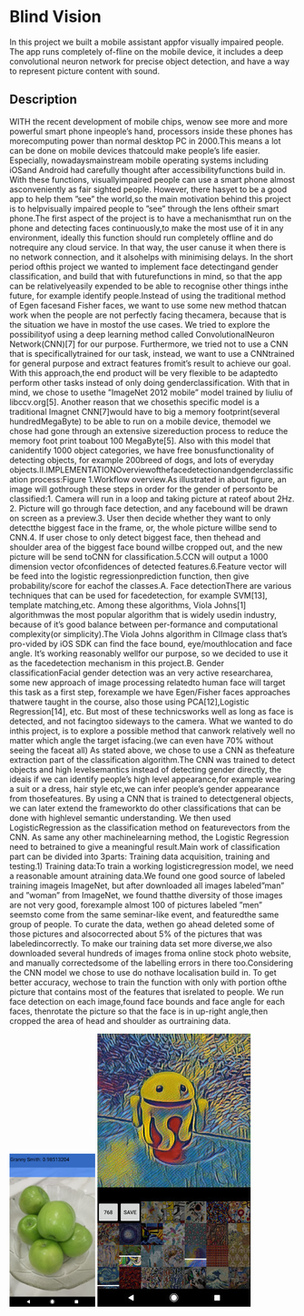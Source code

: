 # Blind Vision

In this project we built a mobile assistant appfor visually impaired people. The app runs completely of-fline on the mobile device, it includes a deep convolutional neuron  network  for  precise object detection,  and  have  a  way  to represent  picture  content  with  sound.

## Description

WITH the recent  development  of  mobile  chips,  wenow see more and more powerful smart phone inpeople’s hand, processors inside these phones has morecomputing  power  than  normal  desktop  PC  in  2000.This  means  a  lot  can  be  done  on  mobile  devices  thatcould  make  people’s  life  easier.  Especially,  nowadaysmainstream  mobile  operating  systems  including  iOSand  Android  had  carefully  thought  after  accessibilityfunctions   build   in.   With   these   functions,   visuallyimpaired   people   can   use   a   smart   phone   almost   asconveniently as fair sighted people. However, there hasyet  to  be  a  good  app  to  help  them  ”see”  the  world,so  the  main  motivation  behind  this  project  is  to  helpvisually  impaired  people  to  ”see”  through  the  lens  oftheir smart phone.The first aspect of the project is to have a mechanismthat run on the phone and detecting faces continuously,to make the most use of it in any environment, ideally this  function  should  run  completely  offline  and  do  notrequire  any  cloud  service.  In  that  way,  the  user  canuse it when there is no network connection, and it alsohelps  with  minimising  delays.  In  the  short  period  ofthis  project  we  wanted  to  implement  face  detectingand  gender  classification,  and  build  that  with  futurefunctions  in  mind,  so  that  the  app  can  be  relativelyeasily expended to be able to recognise other things inthe future, for example identify people.Instead of using the traditional method of Egen facesand Fisher faces, we want to use some new method thatcan work when the people are not perfectly facing thecamera,  because  that  is  the  situation  we  have  in  mostof  the  use  cases.  We  tried  to  explore  the  possibilityof  using  a  deep  learning  method  called  ConvolutionalNeuron   Network(CNN)[7]   for   our   purpose.   Furthermore,  we  tried  not  to  use  a  CNN  that  is  specificallytrained  for  our  task,  instead,  we  want  to  use  a  CNNtrained  for  general  purpose  and  extract  features  fromit’s  result  to  achieve  our  goal.  With  this  approach,the  end  product  will  be  very  flexible  to  be  adaptedto  perform  other  tasks  instead  of  only  doing  genderclassification.   With   that   in   mind,   we   chose   to   usethe   ”ImageNet   2012   mobile”   model   trained   by   liuliu   of   libccv.org[5].   Another   reason   that   we   chosethis  specific  model  is  a  traditional  Imagnet  CNN[7]would have to big a memory footprint(several hundredMegaByte)  to  be  able  to  run  on  a  mobile  device,  themodel  we  chose  had  gone  through  an  extensive  sizereduction  process  to  reduce  the  memory  foot  print  toabout 100 MegaByte[5]. Also with this model that canidentify  1000  object  categories,  we  have  free  bonusfunctionality   of   detecting   objects,   for   example   200breed of dogs, and lots of everyday objects.II.IMPLEMENTATIONOverviewofthefacedetectionandgenderclassification process:Figure  1.Workflow overview.As  illustrated  in  about  figure,  an  image  will  gothrough  these  steps  in  order  for  the  gender  of  personto be classified:1. Camera will run in a loop and taking picture at rateof about 2Hz.
2. Picture will go through face detection, and any facebound will be drawn on screen as a preview.3.  User  then  decide  whether  they  want  to  only  detectthe biggest face in the frame, or, the whole picture willbe send to CNN.4.  If  user  chose  to  only  detect  biggest  face,  then  thehead  and  shoulder  area  of  the  biggest  face  bound  willbe  cropped  out,  and  the  new  picture  will  be  send  toCNN for classification.5.CCN   will   output   a   1000   dimension   vector   ofconfidences of detected features.6.Feature vector will be feed into the logistic regressionprediction function, then give probability/score for eachof the classes.A.  Face detectionThere are various techniques that can be used for facedetection,  for  example  SVM[13],  template  matching,etc. Among these algorithms, Viola Johns[1] algorithmwas  the  most  popular  algorithm  that  is  widely  usedin  industry,  because  of  it’s  good  balance  between  per-formance and computational complexity(or simplicity).The Viola Johns algorithm in CIImage class that’s pro-vided by iOS SDK can find the face bound, eye/mouthlocation  and  face  angle.  It’s  working  reasonably  wellfor  our  purpose,  so  we  decided  to  use  it  as  the  facedetection mechanism in this project.B.  Gender classificationFacial  gender  detection  was  an  very  active  researcharea,  some  new  approach  of  image  processing  relatedto  human  face  will  target  this  task  as  a  first  step,  forexample  we  have  Egen/Fisher  faces  approaches  thatwere  taught  in  the  course,  also  those  using  PCA[12],Logistic Regression[14], etc. But most of these technicsworks  well  as  long  as  face  is  detected,  and  not  facingtoo  sideways  to  the  camera.  What  we  wanted  to  do  inthis  project,  is  to  explore  a  possible  method  that  canwork relatively well no matter which angle the target isfacing.(we can even have   70% without seeing the faceat all) As stated above, we chose to use a CNN as thefeature  extraction  part  of  the  classification  algorithm.The  CNN  was  trained  to  detect  objects  and  high  levelsemantics instead of detecting gender directly, the ideais  if  we  can  identify  people’s  high  level  appearance,for  example  wearing  a  suit  or  a  dress,  hair  style  etc,we  can  infer  people’s  gender  appearance  from  thosefeatures.  By  using  a  CNN  that  is  trained  to  detectgeneral  objects,  we  can  later  extend  the  frameworkto  do  other  classifications  that  can  be  done  with  highlevel  semantic  understanding.  We  then  used  LogisticRegression   as   the   classification   method   on   featurevectors  from  the  CNN.  As  same  any  other  machinelearning  method,  the  Logistic  Regression  need  to  betrained to give a meaningful result.Main  work  of  classification  part  can  be  divided  into  3parts: Training data acquisition, training and testing.1) Training   data:To   train   a   working   logisticregression   model,   we   need   a   reasonable   amount   atraining data.We  found  one  good  source  of  labeled  training  imageis  ImageNet,  but  after  downloaded  all  images  labeled”man”  and  ”woman”  from  ImageNet,  we  found  thatthe  diversity  of  those  images  are  not  very  good,  forexample  almost  100  of  pictures  labeled  ”men”  seemsto come from the same seminar-like event, and featuredthe  same  group  of  people.  To  curate  the  data,  wethen go  ahead deleted  some of  those pictures and  alsocorrected  about  5%  of  the  pictures  that  was  labeledincorrectly. To make our training data set more diverse,we  also  downloaded  several  hundreds  of  images  froma  online  stock  photo  website,  and  manually  correctedsome of the labelling errors in there too.Considering  the  CNN  model  we  chose  to  use  do  nothave  localisation  build  in.  To  get  better  accuracy,  wechose  to  train  the  function  with  only  with  portion  ofthe  picture  that  contains  most  of  the  features  that  isrelated to people. We run face detection on each image,found  face  bounds  and  face  angle  for  each  faces,  thenrotate  the  picture  so  that  the  face  is  in  up-right  angle,then  cropped  the  area  of  head  and  shoulder  as  ourtraining data.




<img src="sample_images/classify1.jpg" width="30%">
<img src="sample_images/stylize1.jpg" 


